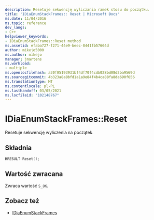 ```yaml
---
description: Resetuje sekwencję wyliczania ramek stosu do początku.
title: 'IDiaEnumStackFrames:: Reset | Microsoft Docs'
ms.date: 11/04/2016
ms.topic: reference
dev_langs:
- C++
helpviewer_keywords:
- IDiaEnumStackFrames::Reset method
ms.assetid: efaba727-f271-44e9-beec-8441fb57664d
author: mikejo5000
ms.author: mikejo
manager: jmartens
ms.workload:
- multiple
ms.openlocfilehash: a30f05193931bf4df70f4cdb028bd08d2ba9569d
ms.sourcegitcommit: 4b323a8a8bfd1a1a9e84f4b4ca88fa8da690f656
ms.translationtype: MT
ms.contentlocale: pl-PL
ms.lasthandoff: 03/05/2021
ms.locfileid: "102148767"
---
```

# <a name="idiaenumstackframesreset"></a>IDiaEnumStackFrames::Reset
Resetuje sekwencję wyliczenia na początek.

## <a name="syntax"></a>Składnia

```C++
HRESULT Reset();
```

## <a name="return-value"></a>Wartość zwracana
 Zwraca wartość `S_OK`.

## <a name="see-also"></a>Zobacz też
- [IDiaEnumStackFrames](../../debugger/debug-interface-access/idiaenumstackframes.md)
